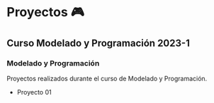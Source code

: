 # Proyectos 🎮

## Curso Modelado y Programación 2023-1

### Modelado y Programación

Proyectos realizados durante el curso de Modelado y Programación.

- Proyecto 01
